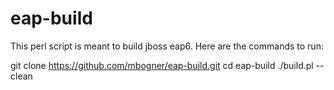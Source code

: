 eap-build
=========

This perl script is meant to build jboss eap6. Here are the commands to run:

git clone https://github.com/mbogner/eap-build.git
cd eap-build
./build.pl --clean
